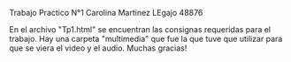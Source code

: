 Trabajo Practico N°1
Carolina Martinez 
LEgajo 48876

En el archivo "Tp1.html" se encuentran las consignas requeridas para el trabajo. Hay una carpeta "multimedia" que fue la que tuve que utilizar para que se viera el video y el audio. 
Muchas gracias! 
